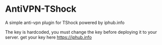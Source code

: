 # AntiVPN-TShock
A simple anti-vpn plugin for TShock powered by iphub.info 

The key is hardcoded, you must change the key before deploying it to your server. get your key here https://iphub.info

